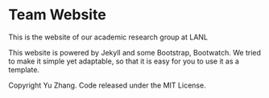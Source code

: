 # Team Website

This is the website of our academic research group at LANL

This website is powered by Jekyll and some Bootstrap, Bootwatch. We tried to make it simple yet adaptable, so that it is easy for you to use it as a template.

Copyright Yu Zhang. Code released under the MIT License.

